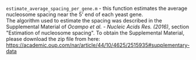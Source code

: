 `estimate_average_spacing_per_gene.m` - this function estimates the average nucleosome spacing near the 5' end of each yeast gene.  
The algorithm used to estimate the spacing was described in the Supplemental Material of *Ocampo et al. - Nucleic Acids Res. (2016)*, section "Estimation of nucleosome spacing". To obtain the Supplemental Material, please download the zip file from here: https://academic.oup.com/nar/article/44/10/4625/2515935#supplementary-data
